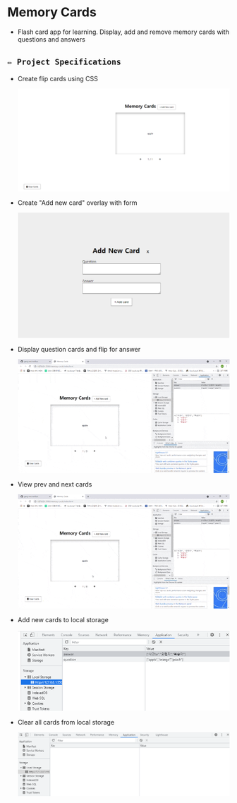 # Memory Cards

- Flash card app for learning. Display, add and remove memory cards with questions and answers

## `✏️ Project Specifications`

- Create flip cards using CSS

  ![Memory Cards](/image/memoryCards.png)

- Create "Add new card" overlay with form

  ![Memory Cards](/image/addNewCard.png)

- Display question cards and flip for answer

  ![Memory Cards](/image/flip.gif)

- View prev and next cards

  ![Memory Cards](/image/slide2.gif)

- Add new cards to local storage

  ![Memory Cards](/image/localStorage.png)

- Clear all cards from local storage

  ![Memory Cards](/image/localStorage2.png)
